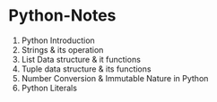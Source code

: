 # Python-Notes

1. Python Introduction
2. Strings & its operation
3. List Data structure & it functions
4. Tuple data structure & its functions
5. Number Conversion & Immutable Nature in Python
6. Python Literals
